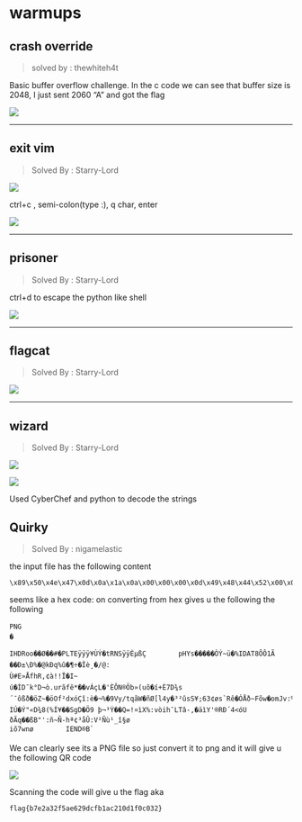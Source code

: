 # warmups

## crash override
> solved by : thewhiteh4t

Basic buffer overflow challenge. In the c code we can see that buffer size is 2048, I just sent 2060 “A” and got the flag

![](https://i.imgur.com/PbQlZfr.png)

----------

## exit vim
> Solved By : Starry-Lord

![](https://i.imgur.com/QjLBFLH.png)

ctrl+c , semi-colon(type :), q char, enter

![](https://i.imgur.com/zNAgBNd.png)

----------

## prisoner 
> Solved By : Starry-Lord

ctrl+d to escape the python like shell

![](https://i.imgur.com/DS3zA9M.png)

----------

## flagcat
> Solved By : Starry-Lord

![](https://i.imgur.com/9q96Sj8.png)

----------

## wizard
> Solved By : Starry-Lord

![](https://i.imgur.com/Twho3mU.png)

![](https://i.imgur.com/fFPvuqr.png)

Used CyberChef and python to decode the strings

## Quirky
> Solved By : nigamelastic

the input file has the following content

```
\x89\x50\x4e\x47\x0d\x0a\x1a\x0a\x00\x00\x00\x0d\x49\x48\x44\x52\x00\x00\x00\x6f\x00\x00\x00\x6f\x01\x03\x00\x00\x00\xd8\x0b\x0c\x23\x00\x00\x00\x06\x50\x4c\x54\x45\x00\x00\x00\xff\xff\xff\xa5\xd9\x9f\xdd\x00\x00\x00\x02\x74\x52\x4e\x53\xff\xff\xc8\xb5\xdf\xc7\x00\x00\x00\x09\x70\x48\x59\x73\x00\x00\x0b\x12\x00\x00\x0b\x12\x01\xd2\xdd\x7e\xfc\x00\x00\x01\x25\x49\x44\x41\x54\x38\x8d\xd5\xd4\x31\x8e\xc3\x20\x10\x05\xd0\xb1\x5c\xd0\x25\x17\x40\x9a\x6b\xd0\x71\x25\xfb\x02\xb6\xf7\x02\xce\x95\xe8\xb8\x06\x92\x2f\x40\x3a\x0a\x94\xd9\x8f\x23\x45\xbb\xc5\x66\x68\x52\x2c\xa2\xe0\x21\x21\xcf\x0c\x83\x49\x7e\x0d\xfa\x1f\xcc\x44\x8b\xaf\x6b\xb0\x44\xac\xf2\x2e\x75\x72\xe3\x66\xea\x2a\x1d\x0c\x76\xc1\xe7\x82\x9d\x4c\x17\x27\x97\xc8\xd4\x4e\xae\x91\xd6\x62\xbb\x28\x75\x8e\xf5\x1a\xed\x2b\xc8\x37\x44\xbe\x73\xb4\x98\xaf\xf4\xdf\xf0\x1c\xf6\x5a\x7e\x16\xf6\x4f\x66\xb2\x64\x78\xf3\xc7\xee\x3a\xe8\x0f\xac\x25\x10\x39\x56\x79\x2f\x74\x71\xe3\x57\x94\x87\x11\x9d\xf1\xd8\x5b\x6c\x34\x79\x9d\x0f\x8f\xb3\xb2\xfb\x73\x53\xa5\x3b\x36\x33\xa2\xf8\x73\x60\x95\x52\xea\x10\xd3\xc5\xf0\x7e\x46\xf5\x9e\x77\x19\x6f\x6d\x4a\x76\x3a\x25\xa0\x49\xda\x05\xdd\x22\xab\x44\xbe\x38\x28\x25\xcd\xa5\x83\x92\x86\x82\x90\x0e\x14\x53\x67\x44\x1f\xd6\x39\xa0\xfe\xac\xb3\x9d\x95\xdd\x10\x19\x51\x89\x91\x3d\x21\xa4\xec\x58\x25\x3a\x76\xf2\x69\x68\xaf\x4c\x54\xe2\x2d\x2c\x1e\x95\xe4\xec\x59\x27\xae\x52\xd0\xb4\x34\x3c\xf3\x55\x89\x85\xf0\xc3\x71\x17\x0b\xdf\x42\x22\x27\x3a\xf1\x7e\xd1\x2d\x68\xaa\xa2\xb3\xe5\xdb\x3a\x56\xb2\xd1\xf9\xb9\x5f\xee\xa7\xf8\x0d\x69\xf5\x37\x77\x6e\xf8\x09\x97\x00\x00\x00\x00\x49\x45\x4e\x44\xae\x42\x60\x82
```

seems like a hex code:
on converting from hex gives u the following the following

```
PNG
�

IHDRoo��Ø��#�PLTEÿÿÿ¥ÙÝ�tRNSÿÿÈµßÇ        pHYs�����ÒÝ~ü�%IDAT8ÕÔ1Ã ��Ð±\Ð%�@kÐq%û�¶÷�Îè¸�/@:
Ù#E»ÅfhR,¢à!!Ï�I~
ú�ÌD¯k°D¬ò.urãfê*��vÁçL�'ÈÔN®Öb»(uõ�í+È7D¾s´¯ôßð�öZ~�öOf²dxóÇî:è�¬%�9Vy/tqãW�ñØ[l4y�³²ûsS¥;63¢øs`Rê�ÓÅð~Fõw�omJv:% IÚ�Ý"«D¾8(%Í¥��SgD�Ö9 þ¬³Ý��Q=!¤ìX%:vòih¯LTâ-,�äìY'®RÐ´4<óUðÃq��ßB"':ñ~Ñ-hª¢³åÛ:V²Ñù¹_î§ø
iõ7wnø        IEND®B`
```

We can clearly see its a PNG file so just convert it to png and it will give u the following QR code

![](https://i.imgur.com/YfKzCmh.png)

Scanning the code will give u the flag aka

```
flag{b7e2a32f5ae629dcfb1ac210d1f0c032}
```